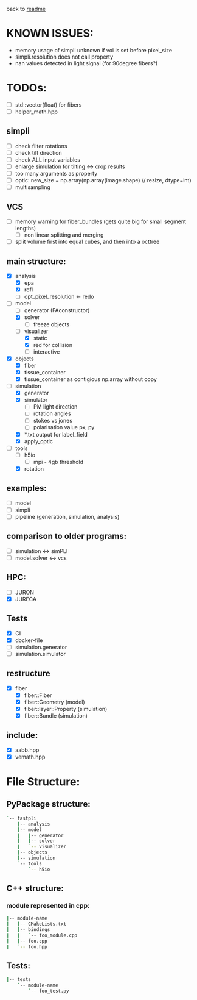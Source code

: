 
back to [readme](README.md)

# KNOWN ISSUES:
* memory usage of simpli unknown if voi is set before pixel_size
* simpli.resolution does not call property
* nan values detected in light signal (for 90degree fibers?)

# TODOs:
- [ ] std::vector(float) for fibers
- [ ] helper_math.hpp
## simpli
- [ ] check filter rotations
- [ ] check tilt direction
- [ ] check ALL input variables
- [ ] enlarge simulation for tilting <-> crop results
- [ ] too many arguments as property
- [ ] optic: new_size = np.array(np.array(image.shape) // resize, dtype=int)
- [ ] multisampling 
## VCS
- [ ] memory warning for fiber_bundles (gets quite big for small segment lengths)
  - [ ] non linear splitting and merging
- [ ] split volume first into equal cubes, and then into a octtree

## main structure:
- [x] analysis
  - [x] epa
  - [x] rofl
  - [ ] opt_pixel_resolution <- redo
- [ ] model
  - [ ] generator (FAconstructor)
  - [x] solver
    - [ ] freeze objects
  - [ ] visualizer
    - [x] static
    - [x] red for collision
    - [ ] interactive
- [x] objects
  - [x] fiber
  - [x] tissue_container
  - [x] tissue_container as contigious np.array without copy
- [ ] simulation
  - [x] generator
  - [x] simulator
    - [ ] PM light direction 
    - [ ] rotation angles
    - [ ] stokes vs jones
    - [ ] polarisation value px, py
  - [x] *.txt output for label_field
  - [x] apply_optic
- [ ] tools
  - [ ] h5io
    - [ ] mpi - 4gb threshold
  - [x] rotation

## examples:
- [ ] model
- [ ] simpli
- [ ] pipeline (generation, simulation, analysis)
  
## comparison to older programs:
- [ ] simulation <-> simPLI
- [ ] model.solver <-> vcs

## HPC:
- [ ] JURON
- [x] JURECA

## Tests
- [x] CI
- [x] docker-file
- [ ] simulation.generator
- [ ] simulation.simulator

## restructure
 - [x] fiber
   - [x] fiber::Fiber
   - [x] fiber::Geometry (model)
   - [x] fiber::layer::Property (simulation)
   - [x] fiber::Bundle (simulation)

## include:
- [x] aabb.hpp
- [x] vemath.hpp

# File Structure:
## PyPackage structure:
```sh
`-- fastpli
    |-- analysis
    |-- model
    |   |-- generator
    |   |-- solver
    |   `-- visualizer
    |-- objects
    |-- simulation
    `-- tools
        `-- h5io
```

## C++ structure:
### module represented in cpp:
```sh
|-- module-name
|   |-- CMakeLists.txt
|   |-- bindings
|   |   `-- foo_module.cpp
|   |-- foo.cpp
|   `-- foo.hpp

```

## Tests:
```sh
|-- tests
    `-- module-name
        `-- foo_test.py
```

